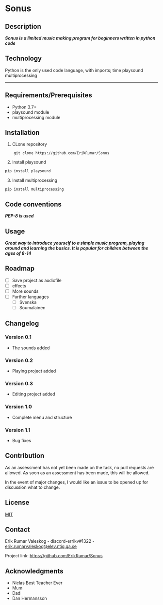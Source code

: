 Sonus
============================================

Description
-------------------------

***Sonus is a limited music making program for beginners written in python code***


Technology
-----------------------------------------------------------------------

Python is the only used code language, with imports; 
time
playsound
multiprocessing
***


Requirements/Prerequisites
---------------------------------

-   Python 3.7+
-   playsound module
-   multiprocessing module

Installation
------------

1.  CLone repository

``` {.cmd}
    git clone https://github.com/ErikRumar/Sonus
```

2.  Install playsound

```cmd
pip install playsound
```

3.  Install multiprocessing

``` {.cmd}
pip install multiprocessing
```

Code conventions
--------------------------------

***PEP-8 is used***

Usage
------------------------

***Great way to introduce yourself to a simple music program, playing around and learning the basics. It is popular for children between the ages of 8-14***

Roadmap
-----------------------------

-   [ ] Save project as audiofile
-   [ ] effects
-   [ ] More sounds
-   [ ] Further languages
    -   [ ] Svenska
    -   [ ] Soumalainen

Changelog
---------


### Version 0.1

-   The sounds added

### Version 0.2

-   Playing project added

### Version 0.3

-   Editing project added

### Version 1.0

-   Complete menu and structure

### Version 1.1

-   Bug fixes


Contribution
------------------------

As an assessment has not yet been made on the task, no pull requests are allowed.
As soon as an assessment has been made, this will be allowed.

In the event of major changes, I would like an issue to be opened up for discussion
what to change.

License
----------------

[MIT](https://choosealicense.com/licenses/mit/)

Contact
-----------------


Erik Rumar Valeskog - discord-errikv#1322 -
erik.rumarvaleskog@elev.ntig.ga.se

Project link: https://github.com/ErikRumar/Sonus

Acknowledgments
-----------------------------


-   Niclas Best Teacher Ever
-   Mum
-   Dad
-   Dan Hermansson
